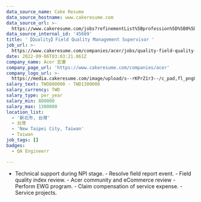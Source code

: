 ```yaml
---
data_source_name: Cake Resume
data_source_hostname: www.cakeresume.com
data_source_url: >-
  https://www.cakeresume.com/jobs?refinementList%5Bprofession%5D%5B0%5D=engineering_qa-engineer&refinementList%5Bsalary_currency%5D=TWD&range%5Bsalary_range%5D%5Bmin%5D=800096
data_source_internal_id: '45669'
title: '【Quality】Field Quality Management Supervisor '
job_url: >-
  https://www.cakeresume.com/companies/acer/jobs/quality-field-quality-management-supervisor
date: 2022-09-06T03:03:21.861Z
company_name: Acer 宏碁
company_page_url: 'https://www.cakeresume.com/companies/acer'
company_logo_url: >-
  https://media.cakeresume.com/image/upload/s--rKPrZ1r3--/c_pad,fl_png8,h_200,w_200/v1644395664/yywz4g2l46qpuaaqa1ef.png
salary_text: TWD880000 - TWD1300000
salary_currency: TWD
salary_type: per_year
salary_min: 880000
salary_max: 1300000
location_list:
  - '新北市, 台灣'
  - 台灣
  - 'New Taipei City, Taiwan'
  - Taiwan
job_tags: []
badges:
  - QA Engineerr

---
```


- Technical support during NPI stage. - Resolve field report event. - Field quality index review. - Acer community and eCommerce review - Perform EWG program. - Claim compensation of service expense. - Service projects.